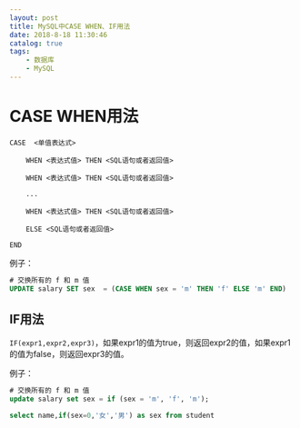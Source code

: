 ```yaml
---
layout: post
title: MySQL中CASE WHEN、IF用法
date: 2018-8-18 11:30:46
catalog: true
tags:
    - 数据库
    - MySQL
---
```


# CASE WHEN用法

    CASE  <单值表达式>

        WHEN <表达式值> THEN <SQL语句或者返回值>

        WHEN <表达式值> THEN <SQL语句或者返回值>

        ...

        WHEN <表达式值> THEN <SQL语句或者返回值>

        ELSE <SQL语句或者返回值>

    END

例子：

```sql
# 交换所有的 f 和 m 值
UPDATE salary SET sex  = (CASE WHEN sex = 'm' THEN 'f' ELSE 'm' END)
```

## IF用法

`IF(expr1,expr2,expr3)`，如果expr1的值为true，则返回expr2的值，如果expr1的值为false，则返回expr3的值。

例子：

```sql
# 交换所有的 f 和 m 值
update salary set sex = if (sex = 'm', 'f', 'm');

select name,if(sex=0,'女','男') as sex from student
```